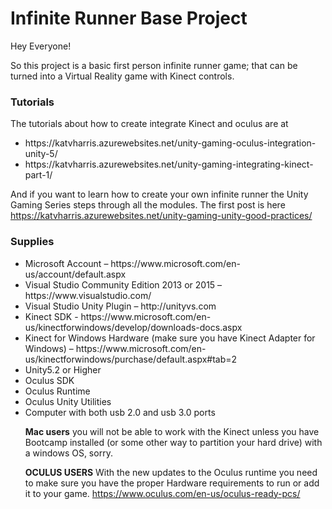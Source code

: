 <h1>Infinite Runner Base Project</h1>
Hey Everyone!

So this project is a basic first person infinite runner game; that can be turned into a Virtual Reality game with Kinect controls. 

<h3>Tutorials</h3>
The tutorials about how to create integrate Kinect and oculus are at 
<ul>
<li>https://katvharris.azurewebsites.net/unity-gaming-oculus-integration-unity-5/</li>
<li>https://katvharris.azurewebsites.net/unity-gaming-integrating-kinect-part-1/</li>
</ul>

And if you want to learn how to create your own infinite runner the Unity Gaming Series steps through all the modules. The first post is here
https://katvharris.azurewebsites.net/unity-gaming-unity-good-practices/

<h3>Supplies</h3>
<ul>
<li> Microsoft Account – https://www.microsoft.com/en-us/account/default.aspx</li>
<li>Visual Studio Community Edition 2013 or 2015 – https://www.visualstudio.com/</li>
<li>Visual Studio Unity Plugin – http://unityvs.com</li>
<li>Kinect SDK - https://www.microsoft.com/en-us/kinectforwindows/develop/downloads-docs.aspx</li>
<li>Kinect for Windows Hardware (make sure you have Kinect Adapter for Windows) – https://www.microsoft.com/en-us/kinectforwindows/purchase/default.aspx#tab=2</li>
<li>Unity5.2 or Higher</li>
<li>Oculus SDK</li>
<li>Oculus Runtime</li>
<li>Oculus Unity Utilities</li>
<li>Computer with both usb 2.0 and usb 3.0 ports</li>

**Mac users** you will not be able to work with the Kinect unless you have Bootcamp installed (or some other way to partition your hard drive) with a windows OS, sorry.

**OCULUS USERS** With the new updates to the Oculus runtime you need to make sure you have the proper Hardware requirements to run or add it to your game. https://www.oculus.com/en-us/oculus-ready-pcs/

